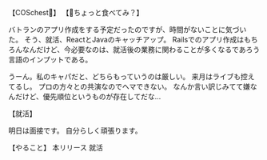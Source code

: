 【COSchest👗】
【🍓ちょっと食べてみ？】

バトランのアプリ作成をする予定だったのですが、時間がないことに気づいた。
そう、就活、ReactとJavaのキャッチアップ。
Railsでのアプリ作成はもちろんなんだけど、今必要なのは、就活後の業務に関わることが多くなるであろう言語のインプットである。

うーん。私のキャパだと、どちらもっていうのは厳しい。
来月はライブも控えてるし。
プロの方々との共演なのでヘマできない。
なんか言い訳じみてて嫌なんだけど、優先順位というものが存在してだな…

【就活】

明日は面接です。
自分らしく頑張ります。

【やること】
本リリース
就活
